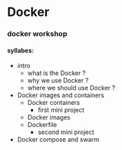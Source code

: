 # Docker
### docker workshop
#### syllabes: 
- intro
   - what is the Docker ?
   - why we use Docker ?
   - where we should use Docker ?
- Docker images and containers
   - Docker containers
      - first mini project
   - Docker images
   - Dockerfile
      - second mini project
- Docker compose and swarm

